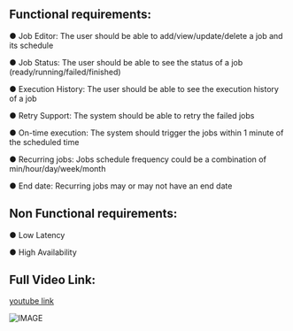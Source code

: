 ## Functional requirements:

● Job Editor: The user should be able to add/view/update/delete a job and its schedule

● Job Status: The user should be able to see the status of a job (ready/running/failed/finished)

● Execution History: The user should be able to see the execution history of a job

● Retry Support: The system should be able to retry the failed jobs

● On-time execution: The system should trigger the jobs within 1 minute of the scheduled time

● Recurring jobs: Jobs schedule frequency could be a combination of min/hour/day/week/month

● End date: Recurring jobs may or may not have an end date

## Non Functional requirements:

● Low Latency

● High Availability

## Full Video Link:

[youtube link](https://www.youtube-nocookie.com/embed/TRr5Mmf3CcA) 

![IMAGE](https://miro.medium.com/v2/resize:fit:1100/format:webp/1*zumuARzabRbzlm6GC2Lnfg.png)
